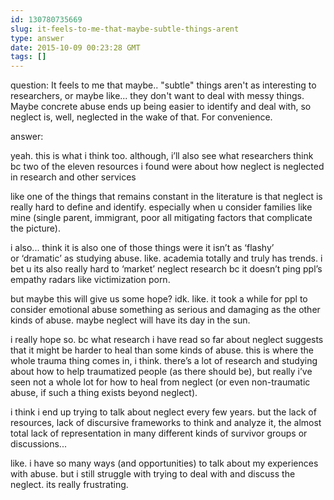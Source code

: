 ```yaml
---
id: 130780735669
slug: it-feels-to-me-that-maybe-subtle-things-arent
type: answer
date: 2015-10-09 00:23:28 GMT
tags: []
---
```

question: It feels to me that maybe.. "subtle" things aren't as interesting to researchers, or maybe like... they don't want to deal with messy things. Maybe concrete abuse ends up being easier to identify and deal with, so neglect is, well, neglected in the wake of that. For convenience.

answer: <p>yeah. this is what i think too. although, i’ll also see what researchers think bc two of the eleven resources i found were about how neglect is neglected in research and other services<br></p><p>like one of the things that remains constant in the literature is that neglect is really hard to define and identify. especially when u consider families like mine (single parent, immigrant, poor all mitigating factors that complicate the picture).</p><p>i also... think it is also one of those things were it isn’t as ‘flashy’ or&nbsp;‘dramatic’ as studying abuse. like. academia totally and truly has trends. i bet u its also really hard to ‘market’ neglect research bc it doesn’t ping ppl’s empathy radars like victimization porn.<br></p><p>but maybe this will give us some hope? idk. like. it took a while for ppl to consider emotional abuse something as serious and damaging as the other kinds of abuse. maybe neglect will have its day in the sun. <br></p><p>i really hope so. bc what research i have read so far about neglect suggests that it might be harder to heal than some kinds of abuse. this is where the whole trauma thing comes in, i think. there’s a lot of research and studying about how to help traumatized people (as there should be), but really i’ve seen not a whole lot for how to heal from neglect (or even non-traumatic abuse, if such a thing exists beyond neglect).</p><p>i think i end up trying to talk about neglect every few years. but the lack of resources, lack of discursive frameworks to think and analyze it, the almost total lack of representation in many different kinds of survivor groups or discussions...</p><p>like. i have so many ways (and opportunities) to talk about my experiences with abuse. but i still struggle with trying to deal with and discuss the neglect. its really frustrating.<br></p>